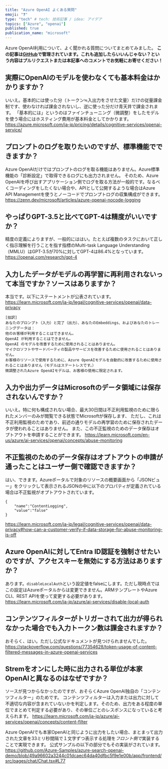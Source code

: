 ```yaml
---
title: "Azure OpenAI よくある質問"
emoji: "❓"
type: "tech" # tech: 技術記事 / idea: アイデア
topics: ["Azure", "openai"]
published: true
publication_name: "microsoft"
---
```


Azure OpenAI利用について、よく聞かれる質問についてまとめてみました。
**この記事は[GitHub](https://github.com/07JP27/zenn-content/blob/main/articles/azure-openai-faq.md)で管理されています。これも追加したらいいんじゃない？という内容はプルリクエストまたは本記事へのコメントでお気軽にお寄せください！**


## 実際にOpenAIのモデルを使わなくても基本料金はかかりますか？
いいえ。基本的には使った分（トークン≒入出力をさせた文量）だけの従量課金制です、使わなければ課金されないし、逆に使った分だけ青天井で課金されます。
「基本的には」というのはファインチューニング（微調整）をしたモデルを使う場合にはホスティング費用が基本料金としてかかります。
https://azure.microsoft.com/ja-jp/pricing/details/cognitive-services/openai-service/

## プロンプトのログを取りたいのですが、標準機能でできますか？
Azure OpenAIだけではプロンプトのログを取る機能はありません。Azure標準機能の「診断設定」で取得できるログにも出力されません。
そのため、Azure OpenAIを呼び出すアプリケーション側でログを取る方法が一般的です。なるべくコーディングをしたくない場合や、APIとして公開するような場合はAzure API Managementを使うとノーコードでプロンプトログの収集構成ができます。
https://zenn.dev/microsoft/articles/azure-openai-nocode-logging

## やっぱりGPT-3.5と比べてGPT-4は精度がいいですか？
精度の定義によりますが、一般的にははい。たとえば複数のタスクにおいて正しく指示理解を行うことを指す指標のMulti-task Language Understanding（MMLU）はGPT-3.5が70%に対してGPT-4は86.4%となっています。
https://openai.com/research/gpt-4

## 入力したデータがモデルの再学習に再利用されないって本当ですか？ソースはありますか？
本当です。以下にステートメントが公表されています。
https://learn.microsoft.com/ja-jp/legal/cognitive-services/openai/data-privacy

```
[拙訳]
あなたのプロンプト（入力）と完了（出力）、あなたのEmbeddings、およびあなたのトレーニングデータは：
他のお客様が利用することはできません。
OpenAI が利用することはできません。
OpenAI のモデルを改善するために使用されることはありません。
マイクロソフトやサードパーティの製品やサービスを改善するために使用されることはありません。
お客様のリソースで使用するために、Azure OpenAIモデルを自動的に改善するために使用されることはありません（モデルはステートレスです。）
微調整されたAzure OpenAIモデルは、お客様の使用に限定されます。
```

## 入力や出力データはMicrosoftのデータ領域には保存されないんですか？
いいえ。特に何も構成されない場合、最大30日間は不正利用監視のために限られたメンバーのみが閲覧できる状態でMicrosoftが保存します、
ただし、これは不正利用監視のためであり、前述の通りモデルの再学習のために保存されたデータが使われることはありません。
また、この不正監視のためのデータ保存はオプトアウトを申請することができます。
https://learn.microsoft.com/en-us/azure/ai-services/openai/concepts/abuse-monitoring

## 不正監視のためのデータ保存はオプトアウトの申請が通ったことはユーザー側で確認できますか？
はい、できます。Azureポータルで対象のリソースの概要画面から「JSONビュー」をクリックして表示されるJSONの中に以下のプロパティが定義されている場合は不正監視がオプトアウトされています。
```
{ 
    "name":"ContentLogging",
    "value":"false"
}
```
https://learn.microsoft.com/ja-jp/legal/cognitive-services/openai/data-privacy#how-can-a-customer-verify-if-data-storage-for-abuse-monitoring-is-off

## Azure OpenAIに対してEntra ID認証を強制させたいのですが、アクセスキーを無効にする方法はありますか？
あります。`disableLocalAuth`という設定値をfalseにします。ただし現時点ではこの設定はAzureポータルからは変更できません。ARMテンプレートやAzure CLI、REST APIを使って変更する必要があります。
https://learn.microsoft.com/ja-jp/azure/ai-services/disable-local-auth

## コンテンツフィルターがトリガーされて出力が得られなかった場合でも入力トークン数は課金されますか？
おそらく、はい。ただし公式なドキュメントが見つけられませんでした。
https://stackoverflow.com/questions/77354628/token-usage-of-content-filtered-messages-in-azure-openai-services

## Stremをオンにした時に出力される単位が本家OpenAIと異なるのはなぜですか？
ソースが見つからなかったのですが、おそらくAzure OpenAI独自の「コンテンツフィルター」のためです。
コンテンツフィルターは入力または出力に対して不適切な内容が含まれていないかを判定します。そのため、出力をある程度の単位でまとめて判定する必要があり、その単位ごとのレスポンスになっていると考えられます。
https://learn.microsoft.com/ja-jp/azure/ai-services/openai/concepts/content-filter

Azure OpenAIでも本家OpenAIと同じように出力をしたい場合、まとまって出力された文章を33ミリ秒間隔で１文字ずつ表示する処理を*フロント側で*実装することで実現できます。
公式サンプルの以下の部分でもその実装がされています。
https://github.com/Azure-Samples/azure-search-openai-demo/blob/49a96602a3244c01dcaec64da40dfbc5f9e1e00b/app/frontend/src/pages/chat/Chat.tsx#L77